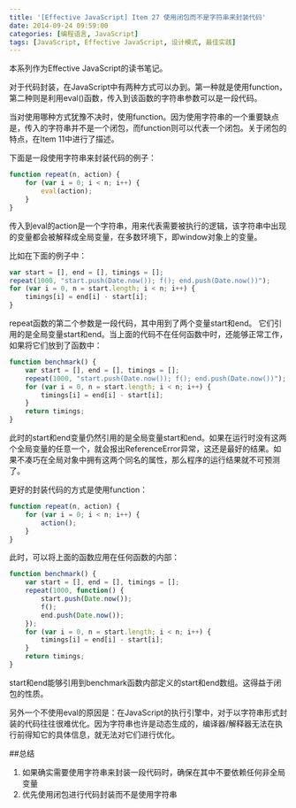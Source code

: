 ```yaml
---
title: '[Effective JavaScript] Item 27 使用闭包而不是字符串来封装代码'
date: 2014-09-24 09:59:00
categories: [编程语言, JavaScript]
tags: [JavaScript, Effective JavaScript, 设计模式, 最佳实践]
---
```


本系列作为Effective JavaScript的读书笔记。
 
对于代码封装，在JavaScript中有两种方式可以办到。第一种就是使用function，第二种则是利用eval()函数，传入到该函数的字符串参数可以是一段代码。
 
当对使用哪种方式犹豫不决时，使用function。因为使用字符串的一个重要缺点是，传入的字符串并不是一个闭包，而function则可以代表一个闭包。关于闭包的特点，在Item 11中进行了描述。
 
下面是一段使用字符串来封装代码的例子：

```js
function repeat(n, action) {  
    for (var i = 0; i < n; i++) {  
        eval(action);  
    }  
}  
```

<!-- More -->

传入到eval的action是一个字符串，用来代表需要被执行的逻辑，该字符串中出现的变量都会被解释成全局变量，在多数环境下，即window对象上的变量。
 
比如在下面的例子中：

```js
var start = [], end = [], timings = [];  
repeat(1000, "start.push(Date.now()); f(); end.push(Date.now())");  
for (var i = 0, n = start.length; i < n; i++) {  
    timings[i] = end[i] - start[i];  
}  
```

repeat函数的第二个参数是一段代码，其中用到了两个变量start和end。
它们引用的是全局变量start和end。当上面的代码不在任何函数中时，还能够正常工作，如果将它们放到了函数中：

```js
function benchmark() {  
    var start = [], end = [], timings = [];  
    repeat(1000, "start.push(Date.now()); f(); end.push(Date.now())");  
    for (var i = 0, n = start.length; i < n; i++) {  
        timings[i] = end[i] - start[i];  
    }  
    return timings;  
}  
```

此时的start和end变量仍然引用的是全局变量start和end。如果在运行时没有这两个全局变量的任意一个，就会报出ReferenceError异常，这还是最好的结果。如果不凑巧在全局对象中拥有这两个同名的属性，那么程序的运行结果就不可预测了。
 
更好的封装代码的方式是使用function：

```js
function repeat(n, action) {  
    for (var i = 0; i < n; i++) {  
        action();  
    }  
}  
```

此时，可以将上面的函数应用在任何函数的内部：

```js
function benchmark() {  
    var start = [], end = [], timings = [];  
    repeat(1000, function() {  
        start.push(Date.now());  
        f();  
        end.push(Date.now());  
    });  
    for (var i = 0, n = start.length; i < n; i++) {  
        timings[i] = end[i] - start[i];  
    }  
    return timings;  
}  
```

start和end能够引用到benchmark函数内部定义的start和end数组。这得益于闭包的性质。
 
另外一个不使用eval的原因是：在JavaScript的执行引擎中，对于以字符串形式封装的代码往往很难优化。因为字符串也许是动态生成的，编译器/解释器无法在执行前得知它的具体信息，就无法对它们进行优化。
 
##总结

1. 如果确实需要使用字符串来封装一段代码时，确保在其中不要依赖任何非全局变量
2. 优先使用闭包进行代码封装而不是使用字符串
